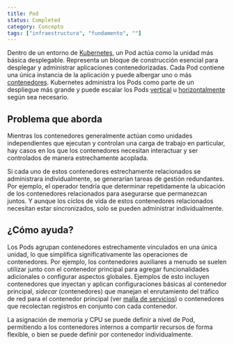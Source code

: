 ```yaml
---
title: Pod
status: Completed
category: Concepto
tags: ["infraestructura", "fundamento", ""]
---
```


Dentro de un entorno de [Kubernetes](/es/kubernetes/), un Pod actúa como la unidad más básica desplegable. 
Representa un bloque de construcción esencial para desplegar y administrar aplicaciones contenedorizadas. 
Cada Pod contiene una única instancia de la aplicación y puede albergar uno o más [contenedores](/es/container/).
Kubernetes administra los Pods como parte de un despliegue más grande y puede escalar los Pods [vertical](/es/vertical-scaling/) u [horizontalmente](/es/horizontal-scaling/) según sea necesario.

## Problema que aborda

Mientras los contenedores generalmente actúan como unidades independientes que ejecutan y controlan una carga de trabajo en particular,
hay casos en los que los contenedores necesitan interactuar y ser controlados de manera estrechamente acoplada.

Si cada uno de estos contenedores estrechamente relacionados se administrara individualmente, se generarían tareas de gestión redundantes.
Por ejemplo, el operador tendría que determinar repetidamente la ubicación de los contenedores relacionados para asegurarse que permanezcan juntos.
Y aunque los ciclos de vida de estos contenedores relacionados necesitan estar sincronizados, solo se pueden administrar individualmente.

## ¿Cómo ayuda?

Los Pods agrupan contenedores estrechamente vinculados en una única unidad, lo que simplifica significativamente las operaciones de contenedores.
Por ejemplo, los contenedores auxiliares a menudo se suelen utilizar junto con el contenedor principal para agregar funcionalidades adicionales o configurar aspectos globales. 
Ejemplos de esto incluyen contenedores que inyectan y aplican configuraciones básicas al contenedor principal, 
_sidecar_ (contenedores) que manejan el enrutamiento del tráfico de red para el contenedor principal (ver [malla de servicios](/es/service-mesh/))
o contenedores que recolectan registros en conjunto con cada contenedor.

La asignación de memoria y CPU se puede definir a nivel de Pod, permitiendo a los contenedores internos a compartir recursos de forma flexible, o bien se puede definir por contenedor individualmente.
